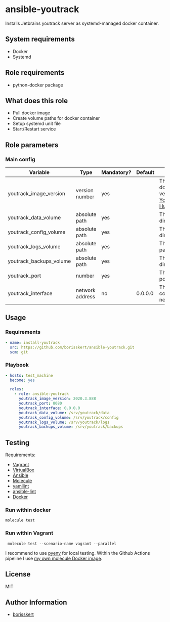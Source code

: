 # ansible-youtrack

Installs Jetbrains youtrack server as systemd-managed docker container.

## System requirements

* Docker
* Systemd

## Role requirements

* python-docker package

## What does this role

* Pull docker image
* Create volume paths for docker container
* Setup systemd unit file
* Start/Restart service

## Role parameters

### Main config

| Variable      | Type | Mandatory? | Default | Description           |
|---------------|------|------------|---------|-----------------------|
| youtrack_image_version | version number | yes |       | The youtrack docker image version (see [Youtrack@Docker Hub](https://hub.docker.com/r/jetbrains/youtrack/tags)) |
| youtrack_data_volume   | absolute path  | yes |       | The data directory path    |
| youtrack_config_volume | absolute path  | yes |       | The config directory path  |
| youtrack_logs_volume   | absolute path  | yes |       | The log directory path     |
| youtrack_backups_volume | absolute path | yes |       | The backups directory path |
| youtrack_port           | number        | yes |       | The server listen port     |
| youtrack_interface      | network address | no | 0.0.0.0 | The docker container bound network |

## Usage

### Requirements

```yaml
- name: install-youtrack
  src: https://github.com/borisskert/ansible-youtrack.git
  scm: git
```

### Playbook

```yaml
- hosts: test_machine
  become: yes

  roles:
    - role: ansible-youtrack
      youtrack_image_version: 2020.3.888
      youtrack_port: 8080
      youtrack_interface: 0.0.0.0
      youtrack_data_volume: /srv/youtrack/data
      youtrack_config_volume: /srv/youtrack/config
      youtrack_logs_volume: /srv/youtrack/logs
      youtrack_backups_volume: /srv/youtrack/backups
```

## Testing

Requirements:

* [Vagrant](https://www.vagrantup.com/)
* [VirtualBox](https://www.virtualbox.org/)
* [Ansible](https://docs.ansible.com/)
* [Molecule](https://molecule.readthedocs.io/en/latest/index.html)
* [yamllint](https://yamllint.readthedocs.io/en/stable/#)
* [ansible-lint](https://docs.ansible.com/ansible-lint/)
* [Docker](https://docs.docker.com/)

### Run within docker

```shell script
molecule test
```

### Run within Vagrant

```shell script
 molecule test --scenario-name vagrant --parallel
```

I recommend to use [pyenv](https://github.com/pyenv/pyenv) for local testing.
Within the Github Actions pipeline I use [my own molecule Docker image](https://github.com/borisskert/docker-molecule).

## License

MIT

## Author Information

* [borisskert](https://github.com/borisskert)
